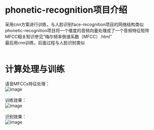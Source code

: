 # phonetic-recognition项目介绍
采用cnn方案进行训练，与人脸识别face-recognition项目的网络结构类似<br />
phonetic-recognition项目将一个维度的音频向量处理成了一个音频特征矩阵<br />
MFCC相关知识参见“梅尔频率倒谱系数（MFCC）.html”<br />
最后用cnn训练，后面过程与人脸识别类似<br />
<br />
# 计算处理与训练<br />
语音MFCCs特征处理：<br />
![image](https://github.com/duhanmin/phonetic-recognition/blob/master/images/3.png)<br /><br />
训练效果：<br />
![image](https://github.com/duhanmin/phonetic-recognition/blob/master/images/1.jpg)<br /><br />
识别效果：<br />
![image](https://github.com/duhanmin/phonetic-recognition/blob/master/images/2.jpg)<br /><br />

